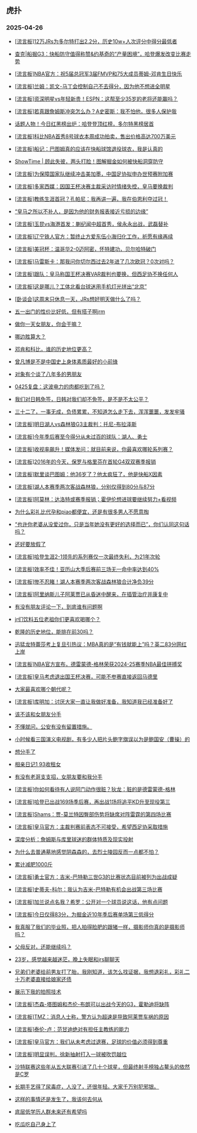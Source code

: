 ## 虎扑 
### 2025-04-26

+ [[流言板]12万JRs为多尔特打出2.2分，历史10w+人次评分中得分最低者](https://bbs.hupu.com/632117287.html)

+ [查克|船掘G3：快船防守值得称赞&amp;约基奇的“产量困境”，哈登爆发改变比赛走势](https://bbs.hupu.com/632117473.html)

+ [[流言板]NBA官方：祝5届总冠军3届FMVP和75大成员蒂姆-邓肯生日快乐](https://bbs.hupu.com/632120094.html)

+ [[流言板]兰姆：凯文-马丁会控制自己不去得分，因为他不想进全明星](https://bbs.hupu.com/632118856.html)

+ [[流言板]资深明星vs年轻新贵！ESPN：这帮至少35岁的老将还能赢吗？](https://bbs.hupu.com/632118819.html)

+ [[流言板]若真跟詹姆斯冲突怎么办？A史密斯：我不怕他，很多人保护我](https://bbs.hupu.com/632118067.html)

+ [话题人物！今日红黑榜出炉：哈登登顶红榜，多尔特黑榜居首](https://bbs.hupu.com/632117677.html)

+ [[流言板]科比NBA首秀8号球衣本周成功拍卖，售出价格高达700万美元](https://bbs.hupu.com/632121207.html)

+ [[流言板]船记：巴图姆真的应该在快船球馆退役球衣，我是认真的](https://bbs.hupu.com/632117495.html)

+ [ShowTime | 顾此失彼，两头打脸！图解掘金如何被快船洞穿防守](https://bbs.hupu.com/632117630.html)

+ [[流言板]为保障国家队继续冲击美加墨，中国足协拟申办世预赛附加赛](https://bbs.hupu.com/632115063.html)

+ [[流言板]多家西媒：因国王杯决赛主裁采访时情绪失控，皇马要换裁判](https://bbs.hupu.com/632121120.html)

+ [[流言板]教练生涯首冠？孔帕尼：我再讲一遍，我在伯恩利夺过冠！](https://bbs.hupu.com/632117383.html)

+ [“皇马之所以不补人，是因为他的财务报表接近亏损的边缘”](https://bbs.hupu.com/632115584.html)

+ [[流言板]玉昆vs海港首发：蒯纪闻中超首秀，侯永永出战，武磊替补](https://bbs.hupu.com/632117931.html)

+ [[流言板]辽宁铁人官方：暂终止方爱东伍小海归化工作，祈愿有缘再续](https://bbs.hupu.com/632119626.html)

+ [[流言板]美冠杯：温哥华2-0迈阿密，怀特建功，贝尔哈特破门](https://bbs.hupu.com/632110310.html)

+ [[流言板]马雷斯卡：那我问你切尔西过去2年进了几次欧冠？0次对吗？](https://bbs.hupu.com/632119465.html)

+ [[流言板]跟队：皇马称国王杯决赛VAR裁判也要换，但西足协不换任何人](https://bbs.hupu.com/632121883.html)

+ [[流言板]这是哪儿？工体北看台球迷用手机灯光拼出“北京”](https://bbs.hupu.com/632118670.html)

+ [[卧谈会]这周末只休息一天，JRs想好明天做什么了吗？](https://bbs.hupu.com/632121257.html)

+ [五一出门的性价比好低，但有搭子啊jrm](https://bbs.hupu.com/632117818.html)

+ [做你一天女朋友，你会干嘛？](https://bbs.hupu.com/632117572.html)

+ [哪边胜算大？](https://bbs.hupu.com/632118003.html)

+ [邓肯和科比，谁的历史地位更高？](https://bbs.hupu.com/632118542.html)

+ [曾凡博是不是中国史上身体素质最好的小前锋](https://bbs.hupu.com/632118395.html)

+ [对象有个谈了八年多的男朋友](https://bbs.hupu.com/632118726.html)

+ [0425复盘：这波电力的肉都吃到了吗？](https://bbs.hupu.com/632119394.html)

+ [我们对日韩免签，日韩对我们却不免签，是不是不太公平？](https://bbs.hupu.com/632120056.html)

+ [三十二了，一事无成，负债累累，不知道怎么走下去，浑浑噩噩，发发牢骚](https://bbs.hupu.com/632119007.html)

+ [[流言板]明日湖人vs森林狼G3主裁判：托尼-布拉泽斯](https://bbs.hupu.com/632121843.html)

+ [[流言板]今年季后赛至今得分从未过百的球队：湖人、勇士](https://bbs.hupu.com/632121759.html)

+ [[流言板]收视率飙升！媒体发问：就目前来说，你最喜欢哪轮系列赛？](https://bbs.hupu.com/632118206.html)

+ [[流言板]2016年的今天，保罗与格里芬在首轮G4双双赛季报销](https://bbs.hupu.com/632122449.html)

+ [[流言板]默里谈巴图姆：他36岁了？他太疯狂了，他是快船X因素](https://bbs.hupu.com/632118286.html)

+ [[流言板]湖人本赛季两次客战森林狼，分别仅得到80分与87分](https://bbs.hupu.com/632122130.html)

+ [[流言板]阿莫林：达洛特或赛季报销；霍伊伦想进球要继续努力+看视频](https://bbs.hupu.com/632120233.html)

+ [为什么彩礼比代孕和piao都便宜，还是有很多男人不愿意掏](https://bbs.hupu.com/632120480.html)

+ [“也许你老婆从没爱过你，只是当年她没有更好的选择而已”，你们认同这句话吗？](https://bbs.hupu.com/632120711.html)

+ [还好要放假了](https://bbs.hupu.com/632123068.html)

+ [[流言板]哈登生涯2-1领先的系列赛仅一次最终失利，为21年次轮](https://bbs.hupu.com/632122643.html)

+ [[流言板]效率不佳！亚历山大季后赛前三场无一命中率达到40%](https://bbs.hupu.com/632122941.html)

+ [[流言板]惨不忍睹！湖人本赛季两次客战森林狼合计净负39分](https://bbs.hupu.com/632122987.html)

+ [[流言板]阿里纳斯儿子阿莱贾已从昏迷中醒来，在插管治疗并康复中](https://bbs.hupu.com/632122411.html)

+ [有没有朋友评论一下，到底谁有问题啊](https://bbs.hupu.com/632121840.html)

+ [jr们饮料五位老祖你们更喜欢喝哪个？](https://bbs.hupu.com/632123079.html)

+ [乾隆的历史地位，能排在前30吗？](https://bbs.hupu.com/632120731.html)

+ [迅猛龙特蕾莎考上复旦引热议：MBA真的是“有钱就能上”吗？英二83分网红上岸](https://bbs.hupu.com/632120998.html)

+ [[流言板]NBA官方宣布，德雷蒙德-格林荣获2024-25赛季NBA最佳拼搏奖](https://bbs.hupu.com/632123545.html)

+ [[流言板]皇马考虑退出国王杯决赛，可能不参赛直接返回马德里](https://bbs.hupu.com/632123478.html)

+ [大家最喜欢哪个朝代呢？](https://bbs.hupu.com/632119978.html)

+ [[流言板]库明加：讨厌大家一直让我做好准备，我知道我已经准备好了](https://bbs.hupu.com/632123391.html)

+ [该不该和女朋友分手](https://bbs.hupu.com/632122129.html)

+ [不懂就问，公安有没有留置措施。](https://bbs.hupu.com/632123254.html)

+ [小时候看三国演义电视剧，有多少人把片头鲍字旗误以为是鲍国安（曹操）的](https://bbs.hupu.com/632121188.html)

+ [想分手了](https://bbs.hupu.com/632122267.html)

+ [相亲日记1 93收租女](https://bbs.hupu.com/632122384.html)

+ [有没有老哥支支招，女朋友要和我分手](https://bbs.hupu.com/632123308.html)

+ [[流言板]你如何看待有人说阿门动作很脏？狄龙：脏的是德雷蒙德-格林](https://bbs.hupu.com/632123755.html)

+ [[流言板]哈登已出战169场季后赛，再出战1场将追平KD升至现役第三](https://bbs.hupu.com/632122703.html)

+ [[流言板]Shams：贾-莫兰特因臀部伤势将缺席对阵雷霆的第四场比赛](https://bbs.hupu.com/632123801.html)

+ [[流言板]皇马官方：主裁判赛前表态不可接受，希望西足协采取措施](https://bbs.hupu.com/632123544.html)

+ [深度分析：詹姆斯与库里球迷的群体特质及现实投射](https://bbs.hupu.com/632123485.html)

+ [为什么去普通墓地感觉阴森森的，去烈士陵园反而一点都不怕？](https://bbs.hupu.com/632122247.html)

+ [累计减肥1000斤](https://bbs.hupu.com/632122148.html)

+ [[流言板]勇士官方：吉米-巴特勒三世G3的比赛状态目前被列为出战成疑](https://bbs.hupu.com/632123768.html)

+ [[流言板]史蒂夫-科尔：我认为吉米-巴特勒有机会出战第三场比赛](https://bbs.hupu.com/632123844.html)

+ [[流言板]加兰说点名我？希罗：公开对一个球员说这话，他有点问题](https://bbs.hupu.com/632123454.html)

+ [[流言板]今日仅得83分，为掘金近10年季后赛单场第三低得分](https://bbs.hupu.com/632122865.html)

+ [我真服了我们的毕业照，把人拍得脸肥的跟猪一样，摄影师你真的是摄影师吗？](https://bbs.hupu.com/632123398.html)

+ [父母反对，还能继续吗？](https://bbs.hupu.com/632123171.html)

+ [23岁，感觉越来越迷茫，晚上失眠和jrs聊聊天](https://bbs.hupu.com/632123631.html)

+ [兄弟们老婆给前男友打了胎，我刚知道，该怎么找证据，我想退彩礼，彩礼二十万老婆直接给娘家还债](https://bbs.hupu.com/632123953.html)

+ [展示下我的拍照技术](https://bbs.hupu.com/632122992.html)

+ [[流言板]杰森-塔图姆和杰伦-布朗可以出战今天的G3，霍勒迪将缺阵](https://bbs.hupu.com/632124072.html)

+ [[流言板]TMZ：消息人士称，警方认为超速是导致阿莱贾车祸的原因](https://bbs.hupu.com/632123696.html)

+ [[流言板]泰伦-卢：范甘迪绝对有担任主教练的能力](https://bbs.hupu.com/632123830.html)

+ [[流言板]皇马官方：我们从未考虑过退赛，足球的价值必须得到尊重](https://bbs.hupu.com/632123839.html)

+ [[流言板]明显误判，徐新抽射打入一球被吹罚越位](https://bbs.hupu.com/632120396.html)

+ [沙特联赛这些年从五大联赛引进了几十个球星，但最终射手榜独占鳌头的依然是C罗](https://bbs.hupu.com/632123989.html)

+ [长期手艺得了尿毒症，人没了，还很年轻。大家千万别犯邪银。](https://bbs.hupu.com/632124094.html)

+ [这样的事情还是发生了，我该何去何从](https://bbs.hupu.com/632124036.html)

+ [底层低学历人群未来还有希望吗](https://bbs.hupu.com/632123962.html)

+ [吃瓜吃自己身上了](https://bbs.hupu.com/632123906.html)

